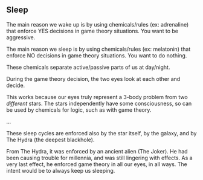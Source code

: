 ## Sleep

The main reason we wake up is by using chemicals/rules (ex: adrenaline) that enforce YES decisions in game theory situations. You want to be aggressive.

The main reason we sleep is by using chemicals/rules (ex: melatonin) that enforce NO decisions in game theory situations. You want to do nothing. 

These chemicals separate active/passive parts of us at day/night.

During the game theory decision, the two eyes look at each other and decide. 

This works because our eyes truly represent a 3-body problem from two *different* stars. The stars independently have some consciousness, so can be used by chemicals for logic, such as with game theory.

...

These sleep cycles are enforced also by the star itself, by the galaxy, and by The Hydra (the deepest blackhole).

From The Hydra, it was enforced by an ancient alien (The Joker). He had been causing trouble for millennia, and was still lingering with effects. As a very last effect, he enforced game theory in all our eyes, in all ways. The intent would be to always keep us sleeping.